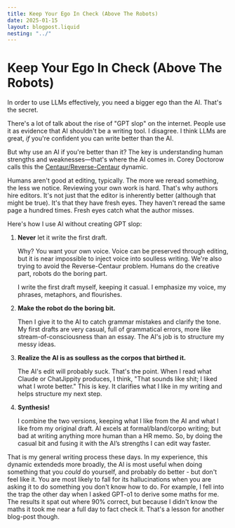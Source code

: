 ```yaml
---
title: Keep Your Ego In Check (Above The Robots)
date: 2025-01-15
layout: blogpost.liquid
nesting: "../"
---
```


# Keep Your Ego In Check (Above The Robots)

In order to use LLMs effectively, you need a bigger ego than the AI. That's the secret.

There's a lot of talk about the rise of "GPT slop" on the internet. People use it as evidence that AI shouldn't be a writing tool. I disagree. I think LLMs are great, _if_ you're confident you can write better than the AI.

But why use an AI if you're better than it? The key is understanding human strengths and weaknesses—that's where the AI comes in. Corey Doctorow calls this the [Centaur/Reverse-Centaur](https://pluralistic.net/2022/04/17/revenge-of-the-chickenized-reverse-centaurs) dynamic.

Humans aren't good at editing, typically. The more we reread something, the less we notice. Reviewing your own work is hard. That's why authors hire editors. It's not just that the editor is inherently better (although that might be true). It's that they have fresh eyes. They haven't reread the same page a hundred times. Fresh eyes catch what the author misses.

Here's how I use AI without creating GPT slop:

1. **Never** let it write the first draft.

    Why? You want your own voice. Voice can be preserved through editing, but it is near impossible to inject voice into soulless writing. We're also trying to avoid the Reverse-Centaur problem. Humans do the creative part, robots do the boring part.

    I write the first draft myself, keeping it casual. I emphasize my voice, my phrases, metaphors, and flourishes.

2. **Make the robot do the boring bit.**

    Then I give it to the AI to catch grammar mistakes and clarify the tone. My first drafts are very casual, full of grammatical errors, more like stream-of-consciousness than an essay. The AI's job is to structure my messy ideas.

3. **Realize the AI is as soulless as the corpos that birthed it.**

    The AI's edit will probably suck. That's the point. When I read what Claude or ChatJippity produces, I think, "That sounds like shit; I liked what I wrote better." This is key. It clarifies what I like in my writing and helps structure my next step.

4. **Synthesis!**

    I combine the two versions, keeping what I like from the AI and what I like from my original draft. AI excels at formal/bland/corpo writing; but bad at writing anything more human than a HR memo. So, by doing the casual bit and fusing it with the AI’s strengths I can edit way faster.

That is my general writing process these days. In my experience, this dynamic extendeds more broadly,  the AI is most useful when doing something that you *could* do yourself, and probably do better - but don't feel like it. You are most likely to fall for its hallucinations when you are asking it to do something you don't know how to do. For example, I fell into the trap the other day when I asked GPT-o1 to derive some maths for me. The results it spat out where 90% correct, but because I didn't know the maths it took me near a full day to fact check it. That's a lesson for another blog-post though.
